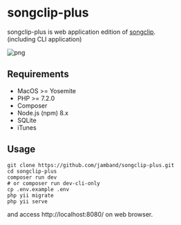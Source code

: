 # songclip-plus

songclip-plus is web application edition of [songclip](https://github.com/jamband/songclip).  
(including CLI application)

![png](http://jamband.github.io/images/songclip-plus.png)

## Requirements

- MacOS >= Yosemite 
- PHP >= 7.2.0
- Composer
- Node.js (npm) 8.x
- SQLite
- iTunes

## Usage

```
git clone https://github.com/jamband/songclip-plus.git
cd songclip-plus
composer run dev
# or composer run dev-cli-only
cp .env.example .env
php yii migrate
php yii serve
```

and  access http://localhost:8080/ on web browser.
